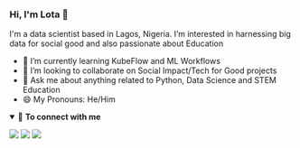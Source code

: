 ### Hi, I'm Lota 👋
 I'm a data scientist based in Lagos, Nigeria. I’m interested in harnessing big data for social good and also passionate about Education

<!--- 🔭 I’m currently working on ... -->
- 🌱 I’m currently learning KubeFlow and ML Workflows
- 👯 I’m looking to collaborate on Social Impact/Tech for Good projects
- 💬 Ask me about anything related to Python, Data Science and STEM Education
- 😄 My Pronouns: He/Him

<details open>
<summary>🤝 <b>To connect with me</b></summary>

<p align = "center">
 
[<img src ="https://img.shields.io/badge/portfolio-%23.svg?&style=for-the-badge&logo=&logoColor=white%22">](https://lotaibe.github.io/)
[<img src="https://img.shields.io/badge/twitter-%231DA1F2.svg?&style=for-the-badge&logo=twitter&logoColor=white" />](https://twitter.com/lota_ibe) 
[<img src="https://img.shields.io/badge/linkedin-%230077B5.svg?&style=for-the-badge&logo=linkedin&logoColor=white" />](https://www.linkedin.com/in/lotachukwuibe/)
</p>

</details>

<!--
<details open>  
 <summary> 😇 <b>My Github Stats</b>: </summary>
 
<br>

<p align = "center">
  <img src = "https://github-readme-stats.vercel.app/api?username=LotaIbe&show_icons=true&theme=tokyonight&line_height=27">
  <img src = "https://github-readme-stats.vercel.app/api/top-langs/?username=LotaIbe&hide=css,html,fortran&theme=tokyonight">
</p>
->

</details>


